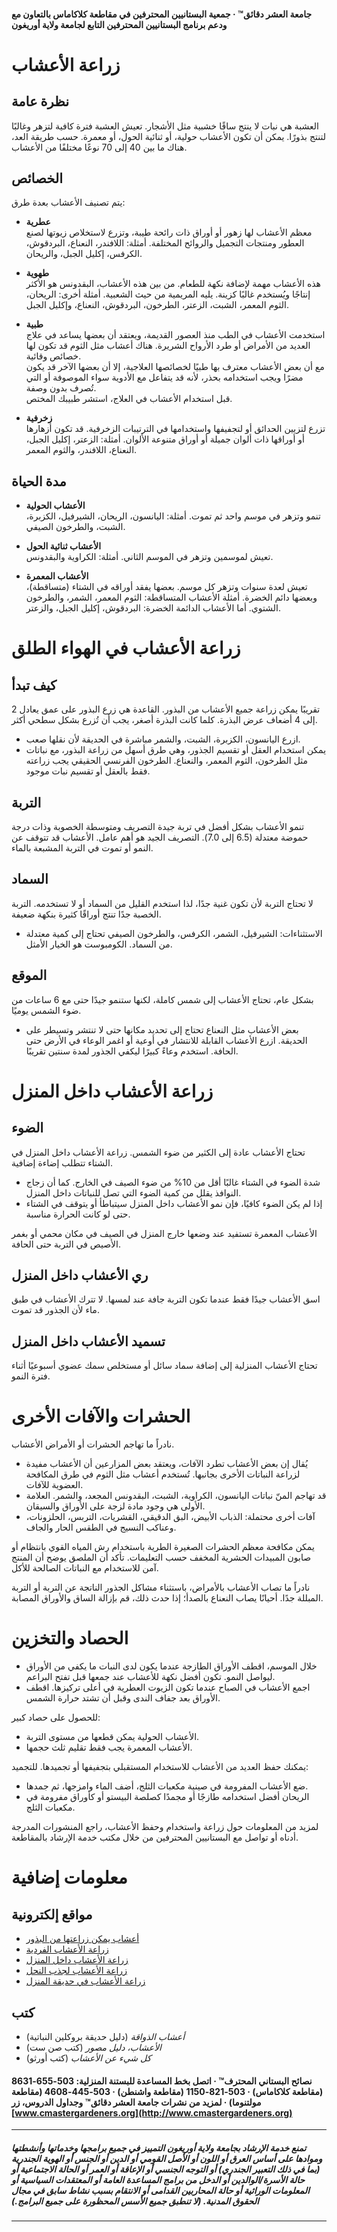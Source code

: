 #### جامعة العشر دقائق™ · جمعية البستانيين المحترفين في مقاطعة كلاكاماس بالتعاون مع ودعم برنامج البستانيين المحترفين التابع لجامعة ولاية أوريغون

# زراعة الأعشاب

## نظرة عامة

العشبة هي نبات لا ينتج ساقًا خشبية مثل الأشجار. تعيش العشبة فترة كافية لتزهر وغالبًا لتنتج بذورًا. يمكن أن تكون الأعشاب حولية، أو ثنائية الحول، أو معمرة. حسب طريقة العد، هناك ما بين 40 إلى 70 نوعًا مختلفًا من الأعشاب.

## الخصائص

يتم تصنيف الأعشاب بعدة طرق:

- **عطرية**  
  معظم الأعشاب لها زهور أو أوراق ذات رائحة طيبة، وتزرع لاستخلاص زيوتها لصنع العطور ومنتجات التجميل والروائح المختلفة. أمثلة: اللافندر، النعناع، البردقوش، الكرفس، إكليل الجبل، والريحان.

- **طهوية**  
  هذه الأعشاب مهمة لإضافة نكهة للطعام. من بين هذه الأعشاب، البقدونس هو الأكثر إنتاجًا ويُستخدم غالبًا كزينة. يليه المريمية من حيث الشعبية. أمثلة أخرى: الريحان، الثوم المعمر، الشبت، الزعتر، الطرخون، البردقوش، النعناع، وإكليل الجبل.

- **طبية**  
  استخدمت الأعشاب في الطب منذ العصور القديمة، ويعتقد أن بعضها يساعد في علاج العديد من الأمراض أو طرد الأرواح الشريرة. هناك أعشاب مثل الثوم قد تكون لها خصائص وقائية.  
  مع أن بعض الأعشاب معترف بها طبيًا لخصائصها العلاجية، إلا أن بعضها الآخر قد يكون مضرًا ويجب استخدامه بحذر، لأنه قد يتفاعل مع الأدوية سواء الموصوفة أو التي تُصرف بدون وصفة.  
  قبل استخدام الأعشاب في العلاج، استشر طبيبك المختص.

- **زخرفية**  
  تزرع لتزيين الحدائق أو لتجفيفها واستخدامها في الترتيبات الزخرفية. قد تكون أزهارها أو أوراقها ذات ألوان جميلة أو أوراق متنوعة الألوان. أمثلة: الزعتر، إكليل الجبل، النعناع، اللافندر، والثوم المعمر.

## مدة الحياة

- **الأعشاب الحولية**  
  تنمو وتزهر في موسم واحد ثم تموت. أمثلة: اليانسون، الريحان، الشيرفيل، الكزبرة، الشبت، والطرخون الصيفي.

- **الأعشاب ثنائية الحول**  
  تعيش لموسمين وتزهر في الموسم الثاني. أمثلة: الكراوية والبقدونس.

- **الأعشاب المعمرة**  
  تعيش لعدة سنوات وتزهر كل موسم. بعضها يفقد أوراقه في الشتاء (متساقطة)، وبعضها دائم الخضرة. أمثلة الأعشاب المتساقطة: الثوم المعمر، الشمر، والطرخون الشتوي. أما الأعشاب الدائمة الخضرة: البردقوش، إكليل الجبل، والزعتر.

# زراعة الأعشاب في الهواء الطلق

## كيف تبدأ

تقريبًا يمكن زراعة جميع الأعشاب من البذور. القاعدة هي زرع البذور على عمق يعادل 2 إلى 4 أضعاف عرض البذرة. كلما كانت البذرة أصغر، يجب أن تُزرع بشكل سطحي أكثر.

- ازرع اليانسون، الكزبرة، الشبت، والشمر مباشرة في الحديقة لأن نقلها صعب.
- يمكن استخدام العقل أو تقسيم الجذور، وهي طرق أسهل من زراعة البذور، مع نباتات مثل الطرخون، الثوم المعمر، والنعناع. الطرخون الفرنسي الحقيقي يجب زراعته فقط بالعقل أو تقسيم نبات موجود.

## التربة

تنمو الأعشاب بشكل أفضل في تربة جيدة التصريف ومتوسطة الخصوبة وذات درجة حموضة معتدلة (6.5 إلى 7.0). التصريف الجيد هو أهم عامل. الأعشاب قد تتوقف عن النمو أو تموت في التربة المشبعة بالماء.

## السماد

لا تحتاج التربة لأن تكون غنية جدًا، لذا استخدم القليل من السماد أو لا تستخدمه. التربة الخصبة جدًا تنتج أوراقًا كثيرة بنكهة ضعيفة.

- الاستثناءات: الشيرفيل، الشمر، الكرفس، والطرخون الصيفي تحتاج إلى كمية معتدلة من السماد. الكومبوست هو الخيار الأمثل.

## الموقع

بشكل عام، تحتاج الأعشاب إلى شمس كاملة، لكنها ستنمو جيدًا حتى مع 6 ساعات من ضوء الشمس يوميًا.

- بعض الأعشاب مثل النعناع تحتاج إلى تحديد مكانها حتى لا تنتشر وتسيطر على الحديقة. ازرع الأعشاب القابلة للانتشار في أوعية أو اغمر الوعاء في الأرض حتى الحافة. استخدم وعاءً كبيرًا ليكفي الجذور لمدة سنتين تقريبًا.

# زراعة الأعشاب داخل المنزل

## الضوء

تحتاج الأعشاب عادة إلى الكثير من ضوء الشمس. زراعة الأعشاب داخل المنزل في الشتاء تتطلب إضاءة إضافية.

- شدة الضوء في الشتاء غالبًا أقل من 10% من ضوء الصيف في الخارج. كما أن زجاج النوافذ يقلل من كمية الضوء التي تصل للنباتات داخل المنزل.
- إذا لم يكن الضوء كافيًا، فإن نمو الأعشاب داخل المنزل سيتباطأ أو يتوقف في الشتاء حتى لو كانت الحرارة مناسبة.

الأعشاب المعمرة تستفيد عند وضعها خارج المنزل في الصيف في مكان محمي أو بغمر الأصيص في التربة حتى الحافة.

## ري الأعشاب داخل المنزل

اسق الأعشاب جيدًا فقط عندما تكون التربة جافة عند لمسها. لا تترك الأعشاب في طبق ماء لأن الجذور قد تموت.

## تسميد الأعشاب داخل المنزل

تحتاج الأعشاب المنزلية إلى إضافة سماد سائل أو مستخلص سمك عضوي أسبوعيًا أثناء فترة النمو.

# الحشرات والآفات الأخرى

نادراً ما تهاجم الحشرات أو الأمراض الأعشاب.

- يُقال إن بعض الأعشاب تطرد الآفات، ويعتقد بعض المزارعين أن الأعشاب مفيدة لزراعة النباتات الأخرى بجانبها. تُستخدم أعشاب مثل الثوم في طرق المكافحة العضوية للآفات.
- قد تهاجم المنّ نباتات اليانسون، الكراوية، الشبت، البقدونس المجعد، والشمر. العلامة الأولى هي وجود مادة لزجة على الأوراق والسيقان.
- آفات أخرى محتملة: الذباب الأبيض، البق الدقيقي، القشريات، التربس، الحلزونات، وعناكب النسيج في الطقس الحار والجاف.

يمكن مكافحة معظم الحشرات الصغيرة الطرية باستخدام رش المياه القوي بانتظام أو صابون المبيدات الحشرية المخفف حسب التعليمات. تأكد أن الملصق يوضح أن المنتج آمن للاستخدام مع النباتات الصالحة للأكل.

نادراً ما تصاب الأعشاب بالأمراض، باستثناء مشاكل الجذور الناتجة عن التربة أو التربة المبللة جدًا. أحيانًا يصاب النعناع بالصدأ؛ إذا حدث ذلك، قم بإزالة الساق والأوراق المصابة.

# الحصاد والتخزين

- خلال الموسم، اقطف الأوراق الطازجة عندما يكون لدى النبات ما يكفي من الأوراق ليواصل النمو. تكون أفضل نكهة للأعشاب عند جمعها قبل تفتح البراعم.
- اجمع الأعشاب في الصباح عندما تكون الزيوت العطرية في أعلى تركيزها. اقطف الأوراق بعد جفاف الندى وقبل أن تشتد حرارة الشمس.

للحصول على حصاد كبير:

- الأعشاب الحولية يمكن قطعها من مستوى التربة.
- الأعشاب المعمرة يجب فقط تقليم ثلث حجمها.

يمكنك حفظ العديد من الأعشاب للاستخدام المستقبلي بتجفيفها أو تجميدها. للتجميد:

- ضع الأعشاب المفرومة في صينية مكعبات الثلج، أضف الماء وامزجها، ثم جمدها.
- الريحان أفضل استخدامه طازجًا أو مجمدًا كصلصة البيستو أو كأوراق مفرومة في مكعبات الثلج.

لمزيد من المعلومات حول زراعة واستخدام وحفظ الأعشاب، راجع المنشورات المدرجة أدناه أو تواصل مع البستانيين المحترفين من خلال مكتب خدمة الإرشاد بالمقاطعة.

# معلومات إضافية

## مواقع إلكترونية

- [أعشاب يمكن زراعتها من البذور](http://www.backyardgardener.com/herb/)
- [زراعة الأعشاب الفردية](http://www.pioneerthinking.com/growingherbs.html)
- [زراعة الأعشاب داخل المنزل](http://www.doityourself.com/vegetables/growingherbsindoors.html)
- [زراعة الأعشاب لجذب النحل](http://altnature.com/library/herb.htm)
- [زراعة الأعشاب في حديقة المنزل](http://www.wvu.edu/~agexten/hortcult/herbs/ne208hrb.htm)

## كتب

- *أعشاب الذواقة* (دليل حديقة بروكلين النباتية)
- *الأعشاب، دليل مصور* (كتب صن ست)
- *كل شيء عن الأعشاب* (كتب أورثو)

#### نصائح البستاني المحترف™ · اتصل بخط المساعدة للبستنة المنزلية: 503-655-8631 (مقاطعة كلاكاماس) · 503-821-1150 (مقاطعة واشنطن) · 503-445-4608 (مقاطعة مولتنوما) · لمزيد من نشرات جامعة العشر دقائق™ وجداول الدروس، زر [www.cmastergardeners.org](http://www.cmastergardeners.org)

---

##### تمنع خدمة الإرشاد بجامعة ولاية أوريغون التمييز في جميع برامجها وخدماتها وأنشطتها وموادها على أساس العرق أو اللون أو الأصل القومي أو الدين أو الجنس أو الهوية الجندرية (بما في ذلك التعبير الجندري) أو التوجه الجنسي أو الإعاقة أو العمر أو الحالة الاجتماعية أو حالة الأسرة/الوالدين أو الدخل من برامج المساعدة العامة أو المعتقدات السياسية أو المعلومات الوراثية أو حالة المحاربين القدامى أو الانتقام بسبب نشاط سابق في مجال الحقوق المدنية. (لا تنطبق جميع الأسس المحظورة على جميع البرامج.)
---